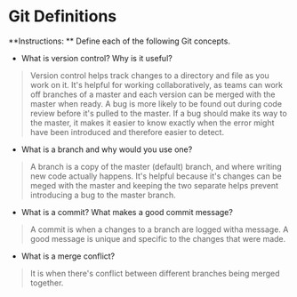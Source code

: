 # Git Definitions

**Instructions: ** Define each of the following Git concepts.

* What is version control?  Why is it useful?
> Version control helps track changes to a directory and file as you work on it. It's helpful for working collaboratively, as teams can work off branches of a master and each version can be merged with the master when ready. A bug is more likely to be found out during code review before it's pulled to the master. If a bug should make its way to the master, it makes it easier to know exactly when the error might have been introduced and therefore easier to detect.

* What is a branch and why would you use one?
> A branch is a copy of the master (default) branch, and where writing new code actually happens. It's helpful because it's changes can be meged with the master and keeping the two separate helps prevent introducing a bug to the master branch.

* What is a commit? What makes a good commit message?
> A commit is when a changes to a branch are logged witha  message. A good message is unique and specific to the changes that were made.

* What is a merge conflict?
> It is when there's conflict between different branches being merged together.